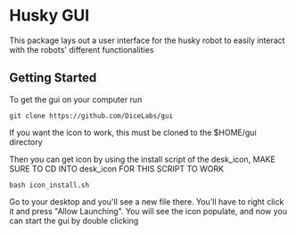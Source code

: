# Husky GUI

This package lays out a user interface for the husky robot to easily interact with the robots' different functionalities

## Getting Started

To get the gui on your computer run

    git clone https://github.com/DiceLabs/gui

If you want the icon to work, this must be cloned to the $HOME/gui directory

Then you can get icon by using the install script of the desk_icon, MAKE SURE TO CD INTO desk_icon FOR THIS SCRIPT TO WORK

    bash icon_install.sh

Go to your desktop and you'll see a new file there. You'll have to right click it and press "Allow Launching". You will see the icon populate, and now you can start the gui by double clicking 